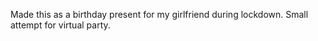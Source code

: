 Made this as a birthday present for my girlfriend during lockdown. Small attempt for virtual party.




